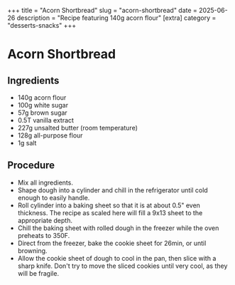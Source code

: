 ﻿+++
title = "Acorn Shortbread"
slug = "acorn-shortbread"
date = 2025-06-26
description = "Recipe featuring 140g acorn flour"
[extra]
  category = "desserts-snacks"
+++

# Acorn Shortbread

## Ingredients
* 140g acorn flour
* 100g white sugar
* 57g brown sugar
* 0.5T vanilla extract
* 227g unsalted butter (room temperature)
* 128g all-purpose flour
* 1g salt

## Procedure
* Mix all ingredients.
* Shape dough into a cylinder and chill in the refrigerator until cold enough to easily handle.
* Roll cylinder into a baking sheet so that it is at about 0.5" even thickness. The recipe as scaled here will fill a 9x13 sheet to the appropriate depth.
* Chill the baking sheet with rolled dough in the freezer while the oven preheats to 350F.
* Direct from the freezer, bake the cookie sheet for 26min, or until browning.
* Allow the cookie sheet of dough to cool in the pan, then slice with a sharp knife. Don't try to move the sliced cookies until very cool, as they will be fragile.